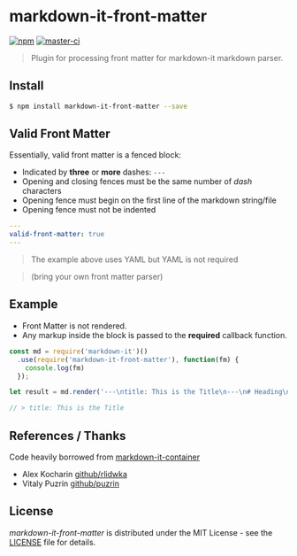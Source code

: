 # markdown-it-front-matter
 
[![npm](https://badge.fury.io/js/markdown-it-front-matter.svg)](https://badge.fury.io/js/markdown-it-front-matter)
[![master-ci](https://github.com/ParkSB/markdown-it-front-matter/workflows/master-ci/badge.svg)](https://github.com/ParkSB/markdown-it-front-matter/actions?query=workflow%3Amaster-ci)

> Plugin for processing front matter for markdown-it markdown parser.

## Install

```sh
$ npm install markdown-it-front-matter --save
```

## Valid Front Matter

Essentially, valid front matter is a fenced block:

* Indicated by **three** or **more** dashes: `---`
* Opening and closing fences must be the same number of *dash* characters
* Opening fence must begin on the first line of the markdown string/file
* Opening fence must not be indented

```yaml
---
valid-front-matter: true
---
```

> The example above uses YAML but YAML is not required

> (bring your own front matter parser)


## Example

* Front Matter is not rendered.
* Any markup inside the block is passed to the **required** callback function.

```javascript
const md = require('markdown-it')()
  .use(require('markdown-it-front-matter'), function(fm) {
    console.log(fm)
  });

let result = md.render('---\ntitle: This is the Title\n---\n# Heading\n----\nsome text');

// > title: This is the Title
```

## References / Thanks

Code heavily borrowed from [markdown-it-container](https://github.com/markdown-it/markdown-it-container)

* Alex Kocharin [github/rlidwka](https://github.com/rlidwka)
* Vitaly Puzrin [github/puzrin](https://github.com/puzrin)

## License

_markdown-it-front-matter_ is distributed under the MIT License - see the [LICENSE](LICENSE) file for details.
